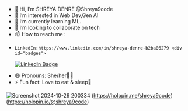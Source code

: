 - 👋 Hi, I’m SHREYA DENRE @Shreya9code
- 👀 I’m interested in Web Dev,Gen AI
- 🌱 I’m currently learning ML.
- 💞️ I’m looking to collaborate on tech
- 📫 How to reach me :
-     LinkedIn:https://www.linkedin.com/in/shreya-denre-b2ba06279 <div id="badges">
  <a href="your-linkedin-URL">
    <img src="https://img.shields.io/badge/LinkedIn-blue?style=for-the-badge&logo=linkedin&logoColor=white" alt="LinkedIn Badge"/>
  </a>
</div>

- 😄 Pronouns: She/her👩‍💻
- ⚡ Fun fact: Love to eat & sleep🥱

![Screenshot 2024-10-29 200334](https://github.com/user-attachments/assets/ca5fb6e3-8c1c-43f9-a3de-75917387b714)
(https://holopin.me/shreya9code)
(https://holopin.io/@shreya9code)
<!---
Shreya9code/Shreya9code is a ✨ special ✨ repository because its `README.md` (this file) appears on your GitHub profile.
You can click the Preview link to take a look at your changes.
--->
